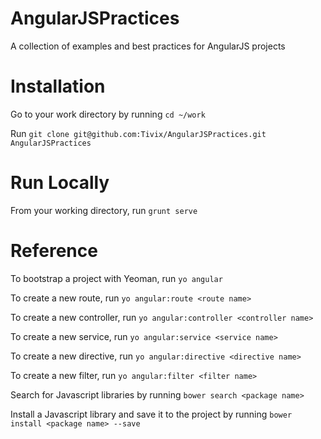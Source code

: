 AngularJSPractices
==================

A collection of examples and best practices for AngularJS projects

Installation
============

Go to your work directory by running `cd ~/work`

Run `git clone git@github.com:Tivix/AngularJSPractices.git AngularJSPractices`

Run Locally
===========

From your working directory, run `grunt serve`

Reference
=========

To bootstrap a project with Yeoman, run `yo angular`

To create a new route, run `yo angular:route <route name>`

To create a new controller, run `yo angular:controller <controller name>`

To create a new service, run `yo angular:service <service name>`

To create a new directive, run `yo angular:directive <directive name>`

To create a new filter, run `yo angular:filter <filter name>`

Search for Javascript libraries by running `bower search <package name>`

Install a Javascript library and save it to the project by running `bower install <package name> --save`
